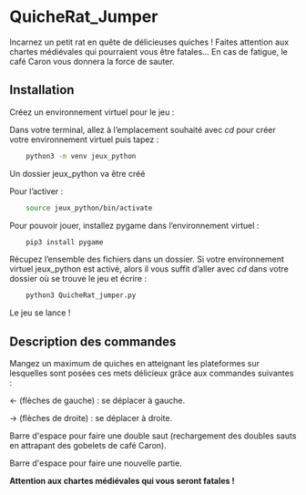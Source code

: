 # QuicheRat_Jumper

Incarnez un petit rat en quête de délicieuses quiches ! Faites attention aux chartes médiévales qui pourraient vous être fatales... En cas de fatigue, le café Caron vous donnera la force de sauter.

## Installation

Créez un environnement virtuel pour le jeu : 

Dans votre terminal, allez à l’emplacement souhaité avec *cd* pour créer votre environnement virtuel puis tapez : 

```bash
	python3 -m venv jeux_python
```

Un dossier jeux_python va être créé

Pour l’activer : 

```bash
	source jeux_python/bin/activate
```

Pour pouvoir jouer, installez pygame dans l’environnement virtuel : 

```bash
	pip3 install pygame
```

Récupez l’ensemble des fichiers dans un dossier. Si votre environnement virtuel jeux_python est activé, alors il vous suffit d’aller avec *cd* dans votre dossier où se trouve le jeu et écrire : 

```bash
	python3 QuicheRat_jumper.py
```

Le jeu se lance !


## Description des commandes

Mangez un maximum de quiches en atteignant les plateformes sur lesquelles sont posées ces mets délicieux grâce aux commandes suivantes :

← (flèches de gauche) : se déplacer à gauche.

→ (flèches de droite) : se déplacer à droite.

Barre d'espace pour faire une double saut (rechargement des doubles sauts en attrapant des gobelets de café Caron).

Barre d'espace pour faire une nouvelle partie.

**Attention aux chartes médiévales qui vous seront fatales !**
